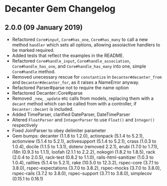 # Decanter Gem Changelog

## 2.0.0 (09 January 2019)
  * Refactored `Core#input`, `Core#has_one`, `Core#has_many` to call a new
    method `handler` which sets all options, allowing assoiactive handlers to
    be marked required.
  * Added tests that reflect the examples in the README.
  * Refactored `Core#handle_input`, `Core#handle_association`,
    `Core#handle_has_one`, and `Core#handle_has_many` into one, simple
    `Core#handle` method.
  * Removed unecessary rescue for `constantize` in `Decanter#decanter_from` and
    `Decanter#decanter_for`, as it raises a NameError anyway.
  * Refactored Parser#parse not to require the name option
  * Refactored Decanter::Core#parse
  * Removed `_new`, `_update` etc calls from models, replacing them with a
    `decant` method which can be called from with a controller, if
    `Decanter::Decant` is included.
  * Added TimeParser, clarified DateParser, DateTimeParser
  * Altered `FloatParser` and `IntegerParser` to use `Float()` and `Integer()`
    respectively
  * Fixed JoinParser to obey delimiter parameter
  * Gem bumps: decanter (1.1.8 to 1.2.0),
               actionpack (5.1.4 to 5.2.1),
               actionview (5.1.4 to 5.2.1),
               activesupport (5.1.4 to 5.2.1),
               crass (1.0.3 to 1.0.4),
               docile (1.1.5 to 1.3.1),
               dotenv (removed 2.2.1),
               erubi (1.7.0 to 1.7.1),
               i18n (0.9.3 to 1.1.1),
               loofah (2.1.1 to 2.2.2),
               nokogiri (1.8.2 to 1.8.5),
               rack (2.0.4 to 2.0.5),
               rack-test (0.8.2 to 1.1.0),
               rails-html-sanitizer (1.0.3 to 1.0.4),
               railties (5.1.4 to 5.2.1),
               rake (10.5.0 to 12.3.2),
               rspec-core (3.7.1 to 3.8.0),
               rspec-expectations (3.7.0 to 3.8.2),
               rspec-mocks (3.7.0 to 3.8.0),
               rspec-rails (3.7.2 to 3.8.0),
               rspec-support (3.7.1 to 3.8.0),
               simplecov (0.15.1 to 0.16.1)

